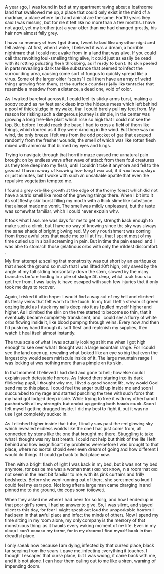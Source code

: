  

A year ago, I was found in bed at my apartment raving about a loathsome land that swallowed me up, a place that could only exist in the mind of a madman, a place where land and animal are the same. For 10 years they said I was missing, but for me it felt like no more than a few months. I have not aged, yet my brother just a year older than me had changed greatly, his hair now almost fully grey. 

I have no memory of how I got there, I went to bed like any other night and fell asleep. At first, when I woke, I believed it was a dream, a horrible nightmare that I could not awake from, in a land that was alive. If you could call that revolting foul-smelling thing alive, it could just as easily be dead with its rotting pulsating flesh throbbing, as if ready to burst. Its skin peeled in parts revealing a dark tar-like substance that seemed to infect the surrounding area, causing some sort of fungus to quickly spread like a virus. Some of the larger older “scabs” I call them have an array of weird things growing from them, at the surface countless jelly like tentacles that resemble a meadow from a distance, a dead one, void of color.  

As I walked barefoot across it, I could feel its sticky arms burst, making a soggy sound as my feet sank deep into the hideous mess which left behind a pool of thick sludge in my wake, that I could barely pull my feet from. My reason for risking such a dangerous journey is simple, in the center was growing a long tree-like plant which rose so high that I could not see the top. But before I could reach the base, I had to cross a field of thorn like things, which looked as if they were dancing in the wind. But there was no wind, the only breeze I felt was from the odd pocket of gas that escaped randomly from the fresher wounds, the smell of which was like rotten flesh mixed with ammonia that burned my eyes and lungs. 

Trying to navigate through that horrific maze caused me unnatural pain brought on by endless wave after wave of attack from them foul creatures as they tore deep into my flesh, until I couldn’t take it anymore and fell to the ground. I have no way of knowing how long I was out, if it was hours, days or just minutes, but I woke with such an unsatiable apatite that even the repulsive vegetation tempted me. 

I found a grey orb-like growth at the edge of the thorny forest which did not have a putrid smell like most of the growing things there. When I bit into it its soft fleshy skin burst filling my mouth with a thick slime like substance that almost made me vomit. The smell was mildly unpleasant, but the taste was somewhat familiar, which I could never explain why. 

It took what I assume was days for me to get my strength back enough to make such a climb, but I have no way of knowing since the sky was always the same shade of bright glowing red. My only nourishment was coming from those awful orbs that made me so ill at first, that I spent most of my time curled up in a ball screaming in pain. But in time the pain eased, and I was able to stomach those gelatinous orbs with only the mildest discomfort. . 

My first attempt at scaling that monstrosity was cut short by an earthquake that shook the ground so much that I was lifted 20ft high, only saved by the angle of my fall sliding horizontally down the stem, slowed by the many branches before landing in a pile of sludge 5ft deep, which took hours to get free from. I was lucky to have escaped with such few injuries that it only took me days to recover. 

Again, I risked it all in hopes I would find a way out of my hell and climbed its fleshy veins that felt warm to the touch. In my trail I left a stream of green oozing liquid as I stuck my nails deep into it as I pulled myself higher and higher. As I climbed the skin on the tree started to become so thin, that it eventually became completely translucent, and I could see a flurry of white orbs flowing inside it, like blood pumping through veins. Every now and then I'd push my hand through its soft flesh and replenish my supplies, then watch it heal itself almost instantly. 

The true scale of what I was actually looking at hit me when I got high enough to see over what I thought was a large mountain range. For I could see the land open up, revealing what looked like an eye so big that even the largest city would seem miniscule inside of it. The large mountain range I was looking at was nothing more than a pimple on its skin. 

In that moment I believed I had died and gone to hell; how else could I explain such detestable horrors. As I stood there staring into its dark flickering pupil, I thought why me, I lived a good honest life, why would God send me to this place. I could feel the anger build up inside me and soon I succumbed to my rage and started punching the tree with such force that my hand got lodged deep inside. While trying to free it with my other hand I pushed with all my strength, but ended up getting both hands stuck. Soon I felt myself getting dragged inside. I did my best to fight it, but it was no use I got completely sucked in. 

As I climbed higher inside that tube, I finally saw past the red glowing sky which revealed endless worlds like the one I had just come from, all connected by stems like the one that brought me there. Struggling to take what I thought was my last breath. I could not help but think of the life I left behind and how insignificant my problems were before I was brought to that place, where no mortal should ever even dream of going and how different I would do things if I could go back to that place now. 

Then with a bright flash of light I was back in my bed, but it was not my bed anymore, for beside me was a woman that I did not know, in a room that did not seem in the least bit familiar to me, with its pink curtains and frilly bedsheets. Before she went running out of there, she screamed so loud I could feel my ears pop. Not long after a large man came charging in and pinned me to the ground, the cops soon followed. 

When they asked me where I had been for so long, and how I ended up in that poor girl's room, I had no answer to give. So, I was silent, and stayed silent to this day, for fear I might speak out loud the unspeakable horrors I had seen in that awful place and infect the minds of others. Now I spend my time sitting in my room alone, my only company is the memory of that monstruous thing, as it haunts every waking moment of my life. Even in my sleep I can’t escape my terror, for in my dreams I find myself back in that dreadful place. 

I only speak now because I am dying, infected by that cursed place, black tar seeping from the scars it gave me, infecting everything it touches. I thought I escaped that curse place, but I was wrong, it came back with me, and it is not alone, I can hear them calling out to me like a siren, warning of impending doom.